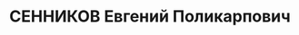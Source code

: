 ---
title: СЕННИКОВ Евгений Поликарпович
description: "Род. в 1904, Вологодская губ., Никольский уезд, дер. Желобытя, русский,\
  \ обр.: низшее, б/п. Проживал: г. Иркутск. Механик Восточно-Сибирского пароходства\
  \ \n  Арестован 30.04.1937. Обв. по ст. 58-7. Приговор: ВК ВС СССР, 25.10.1937 –\
  \ 10 лет лишения свободы. \n  Реабилитирован 04.07.1957"
---